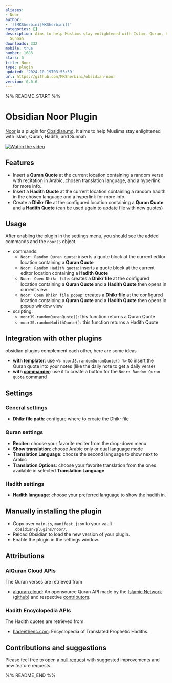 ```yaml
---
aliases:
- Noor
author:
- '[[MKSherbini|MKSherbini]]'
categories: []
description: Aims to help Muslims stay enlightened with Islam, Quran, Hadith, and
  Sunnah
downloads: 332
mobile: true
number: 1683
stars: 5
title: Noor
type: plugin
updated: '2024-10-19T03:55:59'
url: https://github.com/MKSherbini/obsidian-noor
version: 0.0.6
---
```


%% README_START %%

# Obsidian Noor Plugin

[Noor](https://github.com/MKSherbini/obsidian-noor) is a plugin for [Obsidian.md](https://obsidian.md/). It aims to help Muslims stay enlightened with Islam, Quran, Hadith, and Sunnah

[![Watch the video](https://img.youtube.com/vi/HixhQK6CVXI/maxresdefault.jpg)](https://youtu.be/HixhQK6CVXI)



## Features
- Insert a **Quran Quote** at the current location containing a random verse with recitation in Arabic, chosen translation language, and a hyperlink for more info.
- Insert a **Hadith Quote** at the current location containing a random hadith in the chosen language and a hyperlink for more info.
- Create a **Dhikr file** at the configured location containing a **Quran Quote** and a **Hadith Quote** (can be used again to update file with new quotes)

## Usage
After enabling the plugin in the settings menu, you should see the added commands and the `noorJS` object.

- commands:
  - `Noor: Random Quran quote`: inserts a quote block at the current editor location containing a **Quran Quote**
  - `Noor: Random Hadith quote`: inserts a quote block at the current editor location containing a **Hadith Quote**
  - `Noor: Open Dhikr file`: creates a **Dhikr file** at the configured location containing a **Quran Quote** and a **Hadith Quote** then opens in current view
  - `Noor: Open Dhikr file popup`: creates a **Dhikr file** at the configured location containing a **Quran Quote** and a **Hadith Quote** then opens in popup window view
- scripting:
  - `noorJS.randomQuranQuote()`: this function returns a Quran Quote
  - `noorJS.randomHadithQuote()`: this function returns a Hadith Quote


## Integration with other plugins

obsidian plugins complement each other, here are some ideas
- **with [templater](https://github.com/SilentVoid13/Templater)**: use `<% noorJS.randomQuranQuote() %>` to insert the Quran quote into your notes (like the daily note to get a daily verse)
- **with [commander](https://github.com/phibr0/obsidian-commander)**: use it to create a button for the `Noor: Random Quran quote` command


## Settings

### General settings
- **Dhikr file path**: configure where to create the Dhikr file

### Quran settings
- **Reciter**: choose your favorite reciter from the drop-down menu
- **Show translation**: choose Arabic only or dual language mode
- **Translation Language**: choose the second language to show next to Arabic
- **Translation Options**: choose your favorite translation from the ones available in selected **Translation Language**

### Hadith settings
- **Hadith language**: choose your preferred language to show the hadith in.


## Manually installing the plugin

- Copy over `main.js`, `manifest.json` to your vault `.obsidian/plugins/noor/`.
- Reload Obsidian to load the new version of your plugin.
- Enable the plugin in the settings window.


## Attributions

### AlQuran Cloud APIs

The Quran verses are retrieved from
- [alquran.cloud](https://alquran.cloud/api): An opensource Quran API made by the [Islamic Network](https://islamic.network/) ([github](https://github.com/islamic-network)) and respective [contributors](https://alquran.cloud/contributors).

### Hadith Encyclopedia APIs

The Hadith quotes are retrieved from

- [hadeethenc.com](https://hadeethenc.com/api-docs/): Encyclopedia of Translated Prophetic Hadiths.

## Contributions and suggestions
Please feel free to open a [pull request](https://github.com/MKSherbini/obsidian-noor/pulls) with suggested improvements and new feature requests


%% README_END %%